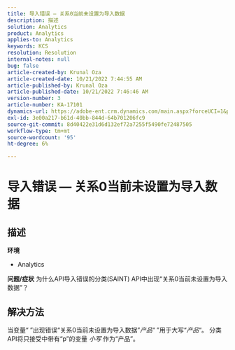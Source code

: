 ```yaml
---
title: 导入错误 — 关系0当前未设置为导入数据
description: 描述
solution: Analytics
product: Analytics
applies-to: Analytics
keywords: KCS
resolution: Resolution
internal-notes: null
bug: false
article-created-by: Krunal Oza
article-created-date: 10/21/2022 7:44:55 AM
article-published-by: Krunal Oza
article-published-date: 10/21/2022 7:46:46 AM
version-number: 3
article-number: KA-17101
dynamics-url: https://adobe-ent.crm.dynamics.com/main.aspx?forceUCI=1&pagetype=entityrecord&etn=knowledgearticle&id=aca21940-1451-ed11-bba2-0022480867fb
exl-id: 3e00a217-b61d-40bb-844d-64b701206fc9
source-git-commit: 8d40422e31d6d132ef72a7255f5490fe72487505
workflow-type: tm+mt
source-wordcount: '95'
ht-degree: 6%

---
```


# 导入错误 — 关系0当前未设置为导入数据

## 描述

<b>环境</b>
- Analytics



<b>问题/症状</b>
为什么API导入错误的分类(SAINT) API中出现“关系0当前未设置为导入数据”？


## 解决方法


当变量“ ”出现错误“关系0当前未设置为导入数据”*产品*“ ”用于大写“*产品*“。 分类API将只接受中带有“p”的变量 *小写* 作为“产品”。
